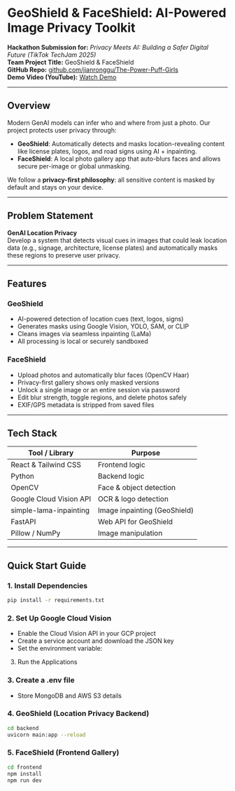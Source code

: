 # GeoShield & FaceShield: AI-Powered Image Privacy Toolkit

**Hackathon Submission for:** *Privacy Meets AI: Building a Safer Digital Future (TikTok TechJam 2025)*  
**Team Project Title:** GeoShield & FaceShield  
**GitHub Repo:** [github.com/jianronggu/The-Power-Puff-Girls](https://github.com/jianronggu/The-Power-Puff-Girls)  
**Demo Video (YouTube):** [Watch Demo](https://youtu.be/yMuwkrj_k44?si=ZVUeaK2QbtOpt8W5)

---

## Overview

Modern GenAI models can infer who and where from just a photo. Our project protects user privacy through:

- **GeoShield**: Automatically detects and masks location-revealing content like license plates, logos, and road signs using AI + inpainting.
- **FaceShield**: A local photo gallery app that auto-blurs faces and allows secure per-image or global unmasking.

We follow a **privacy-first philosophy**: all sensitive content is masked by default and stays on your device.

---

## Problem Statement

**GenAI Location Privacy**  
Develop a system that detects visual cues in images that could leak location data (e.g., signage, architecture, license plates) and automatically masks these regions to preserve user privacy.

---

## Features

### GeoShield
- AI-powered detection of location cues (text, logos, signs)
- Generates masks using Google Vision, YOLO, SAM, or CLIP
- Cleans images via seamless inpainting (LaMa)
- All processing is local or securely sandboxed

### FaceShield
- Upload photos and automatically blur faces (OpenCV Haar)
- Privacy-first gallery shows only masked versions
- Unlock a single image or an entire session via password
- Edit blur strength, toggle regions, and delete photos safely
- EXIF/GPS metadata is stripped from saved files

---

## Tech Stack

| Tool / Library              | Purpose                            |
|-----------------------------|------------------------------------|
| React & Tailwind CSS        | Frontend logic                     |
| Python                      | Backend logic                      |
| OpenCV                      | Face & object detection            |
| Google Cloud Vision API     | OCR & logo detection               |
| simple-lama-inpainting      | Image inpainting (GeoShield)       |
| FastAPI                     | Web API for GeoShield              |
| Pillow / NumPy              | Image manipulation                 |

---

## Quick Start Guide

### 1. Install Dependencies
```bash
pip install -r requirements.txt
```
### 2. Set Up Google Cloud Vision
- Enable the Cloud Vision API in your GCP project
- Create a service account and download the JSON key
- Set the environment variable:
3. Run the Applications

### 3. Create a .env file
- Store MongoDB and AWS S3 details

### 4. GeoShield (Location Privacy Backend)
```bash
cd backend
uvicorn main:app --reload
```

### 5. FaceShield (Frontend Gallery)
```bash
cd frontend
npm install
npm run dev
```



